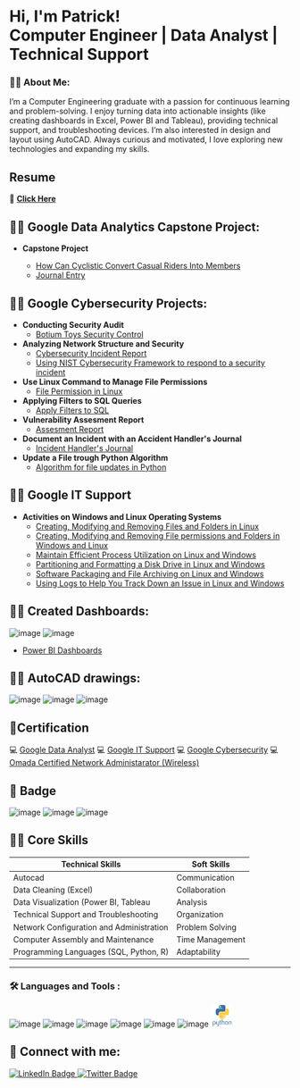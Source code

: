 <h1>Hi, I'm Patrick! <br/><a >Computer Engineer </a>| <a>Data Analyst</a> | <a >Technical Support</a></h1>

  


### :man_technologist: About Me:
I’m a Computer Engineering graduate with a passion for continuous learning and problem-solving. I enjoy turning data into actionable insights (like creating dashboards in Excel, Power BI and Tableau), providing technical support, and troubleshooting devices. I’m also interested in design and layout using AutoCAD. Always curious and motivated, I love exploring new technologies and expanding my skills.
## Resume
📝 <a href="https://drive.google.com/drive/u/0/folders/1kGWis5jBD3M7sV-y5V6ccJM9FhJ9nEVI">
 <b>Click Here</b> </a>



<h2>👨‍💻 Google Data Analytics Capstone Project:</h2>

 - <b>Capstone Project </b>
   
   - [How Can Cyclistic Convert Casual Riders Into Members](https://drive.google.com/drive/u/0/folders/1m6-xb72JwaEoUCuAfNrB1MKY0rCIMkOO)
   - [Journal Entry](https://drive.google.com/drive/u/0/folders/10_EubE9QhG_BcopM9r8vUDARZyxvMLgv)



<h2>👨‍💻 Google Cybersecurity Projects:</h2>

- <b>Conducting Security Audit</b>
   - [Botium Toys Security Control](https://docs.google.com/document/d/17Y68PuzZv0pCP2ZF1Blnk7uOWCjhiVa8/edit)
- <b>Analyzing Network Structure and Security</b>
  - [Cybersecurity Incident Report](https://docs.google.com/document/d/17xexn7LmwDSHRobTCEt1SfXRgIYOZiRg/edit)
  - [Using NIST Cybersecurity Framework to respond to a security incident](https://docs.google.com/document/d/1lyxEA2GsdvrdOxHDz8IVuLqtqVPjbYCz/edit) 
- <b>Use Linux Command to Manage File Permissions</b>
  - [File Permission in Linux](https://docs.google.com/document/d/1-YVgJap_uBrGGOxM5bM8_glghbPFncDH/edit#heading=h.3o76o6fi8fhu)
- <b>Applying Filters to SQL Queries</b>
  - [Apply Filters to SQL](https://docs.google.com/document/d/1Ygs2j0ozSzAtc6zJeN1_SxGGmfCctmq6/edit#heading=h.83pctd55wo63)
- <b>Vulnerability Assesment Report</b>
  - [Assesment Report](https://docs.google.com/document/d/11H9-1Z_tfwfSZ5gO2fyIX8ioz4vFejkZ/edit)
- <b>Document an Incident with an Accident Handler's Journal</b>
  - [Incident Handler's Journal](https://docs.google.com/document/d/1sd5EtObBggoKUAgSmIuKb52EfuPPa4es/edit)
- <b>Update a File trough Python Algorithm</b>
  - [Algorithm for file updates in Python](https://docs.google.com/document/d/1iKQxf5yuZo-f9_0U80NaylQyvbcNN-Av/edit#heading=h.2obsd2lu2arz)

<h2>👨‍💻 Google IT Support</h2>

- <b>Activities on Windows and Linux Operating Systems</b>
  - [Creating, Modifying and Removing Files and Folders in Linux](https://drive.google.com/drive/u/0/folders/1j0wWFb52vem9Datyj6cDXOGwDQb0Mhjf)
  - [Creating, Modifying and Removing File permissions and Folders in Windows and Linux](https://drive.google.com/drive/u/0/folders/1rS4DwOlQhpI8Wt3GAwLpQ5hGikxnBUca)
  - [Maintain Efficient Process Utilization on Linux and Windows](https://drive.google.com/drive/u/0/folders/1U-yC5LEGPYtxnH0Cn29iFGpsW31Wx1Fn)
  - [Partitioning and Formatting a Disk Drive in Linux and Windows](https://drive.google.com/drive/u/0/folders/1CyXhhrmJygMZKTB9zR_InN6UD9RsNytI)
  - [Software Packaging and File Archiving on Linux and Windows](https://drive.google.com/drive/u/0/folders/1CCKszMuSrQYhuEGgiG_943WwHUCnbU8f)
  - [Using Logs to Help You Track Down an Issue in Linux and Windows](https://drive.google.com/drive/u/0/folders/1kE9gNHR-wi_aDK3676OPn6KiukQyNVku)


<h2>👨‍💻 Created Dashboards:</h2>

<img width="350" height="350" alt="image" src="https://github.com/user-attachments/assets/890809ce-903a-4ead-ab22-383a51d4fad3" />
<img width="350" height="350" alt="image" src="https://github.com/user-attachments/assets/5db275ea-dc2d-4feb-bd42-6511e87f9552" />

 - [Power BI Dashboards](https://drive.google.com/drive/u/0/folders/1Y9FDHipcwKQ4QOJbCdMjOuya8yCraE_0)


<h2>👨‍💻 AutoCAD drawings:</h2>
<img width="300" height="300" alt="image" src="https://github.com/user-attachments/assets/aa7ea83e-f585-4cbf-8d08-dc55386ee33e" />
<img width="300" height="300" alt="image" src="https://github.com/user-attachments/assets/ef0f4673-c8ae-4da1-8171-964de677a0b7" />
<img width="300" height="300" alt="image" src="https://github.com/user-attachments/assets/aea8b2f5-56e8-416e-9cf0-61c76c4bc2f7" />






## 🥉Certification 

💻 <a href="https://drive.google.com/drive/u/0/folders/1rur0h8xGrwC603aAS96EhhXdZeFPUjj2">  Google Data Analyst</a> 
💻 <a href="https://drive.google.com/drive/u/0/folders/1yKmAojjTruNt4zVNNFJwZbc4BMGwunqH">  Google IT Support</a> 
💻 <a href="https://drive.google.com/drive/u/0/folders/1iMrWf3JjqLylxRnXwttY7cSDqzFuaZkV">  Google Cybersecurity</a> 
💻 <a href="https://drive.google.com/drive/u/0/folders/1ttf1Uf7Dut4_APGFSbocsbe0R3pSsQqh">  Omada Certified Network Administarator (Wireless)</a> 
 
 
## 🥈 Badge

<img width="150" height="150" alt="image" src="https://github.com/user-attachments/assets/d2f84728-1be3-4c8f-b7f3-72890233b514" />
<img width="150" height="150" alt="image" src="https://github.com/user-attachments/assets/f3013a44-4c24-4374-b318-53c2ac79bdf7" />
<img width="150" height="150" alt="image" src="https://github.com/user-attachments/assets/44d53d8b-14f4-4743-8e15-328748005fec" />




 
## 👨‍💼 Core Skills


 <div>
   
   | Technical Skills                                       | Soft Skills         |
|-----------------------------------------------|----------------------------|
| Autocad          | Communication|
| Data Cleaning (Excel) | Collaboration|
| Data Visualization (Power BI, Tableau         | Analysis|
| Technical Support and Troubleshooting    | Organization|
| Network Configuration and Administration           | Problem Solving|
| Computer Assembly and Maintenance | Time Management|
| Programming Languages (SQL, Python, R) | Adaptability

 </div>

---

### :hammer_and_wrench: Languages and Tools :


<div>
 <img width="40" height="40" alt="image" src="https://github.com/user-attachments/assets/103eacaf-6518-4344-96e2-85bba87047f9" />
 <img width="40" height="40" alt="image" src="https://github.com/user-attachments/assets/9abe879f-2daf-4151-af05-791fd7e3f788" />
 <img width="40" height="40" alt="image" src="https://github.com/user-attachments/assets/49c77915-255e-4b90-8b8c-0c3a54b1f559" />
 <img width="40" height="40" alt="image" src="https://github.com/user-attachments/assets/db86b84c-9952-4fd4-89c7-6485f360d17b" />
 <img width="40" height="40" alt="image" src="https://github.com/user-attachments/assets/9c0efd04-3698-4e5a-87ba-a6daf1566147" />
 <img width="40" height="40" alt="image" src="https://github.com/user-attachments/assets/cd489344-d3df-4d72-8619-4113f1c801ea" />
 <img src="https://github.com/devicons/devicon/blob/master/icons/python/python-original-wordmark.svg" title="JavaScript" alt="JavaScript" width="40" height="40"/>&nbsp;
 

  


<h2> 🤳 Connect with me:</h2>

 <div id="badges">
  <a href="https://www.linkedin.com/in/patrick-estrada-048075315/">
    <img src="https://img.shields.io/badge/LinkedIn-blue?style=for-the-badge&logo=linkedin&logoColor=white" alt="LinkedIn Badge"/>
  </a>
  <a href="https://www.facebook.com/patrick.estrada.148">
    <img src="https://img.shields.io/badge/Facebook-blue?style=for-the-badge&logo=Facebook&logoColor=white" alt="Twitter Badge"/>
  </a>
</div>


